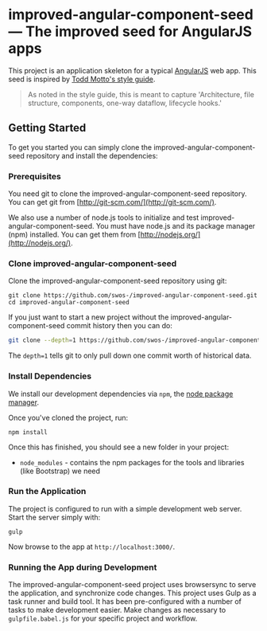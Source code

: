 # improved-angular-component-seed — The improved seed for AngularJS apps
This project is an application skeleton for a typical [AngularJS](http://angularjs.org/) web app.  This seed is inspired by [Todd Motto's style guide](https://github.com/toddmotto/angularjs-styleguide).

> As noted in the style guide, this is meant to capture 'Architecture, file structure, components, one-way dataflow, lifecycle hooks.'

## Getting Started

To get you started you can simply clone the improved-angular-component-seed repository and install the dependencies:

### Prerequisites

You need git to clone the improved-angular-component-seed repository. You can get git from
[http://git-scm.com/](http://git-scm.com/).

We also use a number of node.js tools to initialize and test improved-angular-component-seed. You must have node.js and
its package manager (npm) installed.  You can get them from [http://nodejs.org/](http://nodejs.org/).

### Clone improved-angular-component-seed

Clone the improved-angular-component-seed repository using git:

```
git clone https://github.com/swos-/improved-angular-component-seed.git
cd improved-angular-component-seed
```

If you just want to start a new project without the improved-angular-component-seed commit history then you can do:

```bash
git clone --depth=1 https://github.com/swos-/improved-angular-component-seed.git <your-project-name>
```

The `depth=1` tells git to only pull down one commit worth of historical data.

### Install Dependencies
We install our development dependencies via `npm`, the [node package manager](https://www.npmjs.com/).

Once you've cloned the project, run:
```
npm install
```
Once this has finished, you should see a new folder in your project:
* `node_modules` - contains the npm packages for the tools and libraries (like Bootstrap) we need

### Run the Application
The project is configured to run with a simple development web server.  Start the server simply with:
```
gulp
```

Now browse to the app at `http://localhost:3000/`.

### Running the App during Development
The improved-angular-component-seed project uses browsersync to serve the application, and synchronize code changes.  This project uses Gulp as a task runner and build tool.  It has been pre-configured with a number of tasks to make development easier.  Make changes as necessary to ```gulpfile.babel.js``` for your specific project and workflow.
